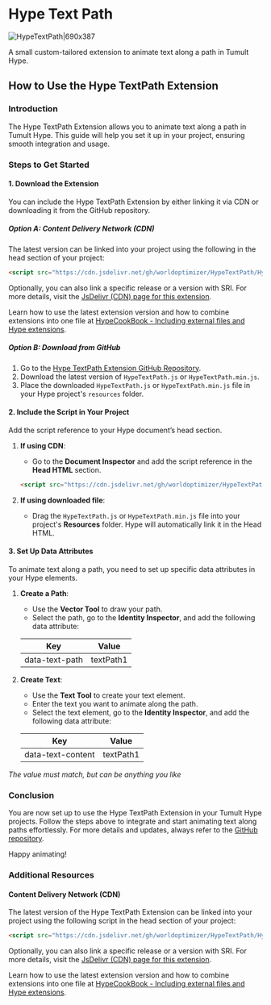 # Hype Text Path

![HypeTextPath|690x387](https://playground.maxziebell.de/Hype/TextPath/HypeTextPath.jpg?)

A small custom-tailored extension to animate text along a path in Tumult Hype.

## How to Use the Hype TextPath Extension

### Introduction
The Hype TextPath Extension allows you to animate text along a path in Tumult Hype. This guide will help you set it up in your project, ensuring smooth integration and usage.

### Steps to Get Started

#### 1. Download the Extension
You can include the Hype TextPath Extension by either linking it via CDN or downloading it from the GitHub repository.

##### Option A: Content Delivery Network (CDN)
The latest version can be linked into your project using the following in the head section of your project:

```html
<script src="https://cdn.jsdelivr.net/gh/worldoptimizer/HypeTextPath/HypeTextPath.min.js"></script>
```

Optionally, you can also link a specific release or a version with SRI. For more details, visit the [JsDelivr (CDN) page for this extension](https://www.jsdelivr.com/package/gh/worldoptimizer/HypeTextPath).

Learn how to use the latest extension version and how to combine extensions into one file at [HypeCookBook - Including external files and Hype extensions](https://github.com/worldoptimizer/HypeCookBook/wiki/Including-external-files-and-Hype-extensions).

##### Option B: Download from GitHub
1. Go to the [Hype TextPath Extension GitHub Repository](https://github.com/worldoptimizer/HypeTextPath).
2. Download the latest version of `HypeTextPath.js` or `HypeTextPath.min.js`.
3. Place the downloaded `HypeTextPath.js` or `HypeTextPath.min.js` file in your Hype project's `resources` folder.

#### 2. Include the Script in Your Project
Add the script reference to your Hype document’s head section.

1. **If using CDN**:
   - Go to the **Document Inspector** and add the script reference in the **Head HTML** section.
   ```html
   <script src="https://cdn.jsdelivr.net/gh/worldoptimizer/HypeTextPath/HypeTextPath.min.js"></script>
   ```

2. **If using downloaded file**:
   - Drag the `HypeTextPath.js` or `HypeTextPath.min.js` file into your project's **Resources** folder. Hype will automatically link it in the Head HTML.

#### 3. Set Up Data Attributes
To animate text along a path, you need to set up specific data attributes in your Hype elements.

1. **Create a Path**:
   - Use the **Vector Tool** to draw your path.
   - Select the path, go to the **Identity Inspector**, and add the following data attribute:

   | Key           | Value          |
   |---------------|----------------|
   | data-text-path | textPath1     |

2. **Create Text**:
   - Use the **Text Tool** to create your text element.
   - Enter the text you want to animate along the path.
   - Select the text element, go to the **Identity Inspector**, and add the following data attribute:

   | Key             | Value          |
   |-----------------|----------------|
   | data-text-content | textPath1    |

*The value must match, but can be anything you like*

### Conclusion
You are now set up to use the Hype TextPath Extension in your Tumult Hype projects. Follow the steps above to integrate and start animating text along paths effortlessly. For more details and updates, always refer to the [GitHub repository](https://github.com/worldoptimizer/HypeTextPath).

Happy animating!

### Additional Resources

#### Content Delivery Network (CDN)
The latest version of the Hype TextPath Extension can be linked into your project using the following script in the head section of your project:

```html
<script src="https://cdn.jsdelivr.net/gh/worldoptimizer/HypeTextPath/HypeTextPath.min.js"></script>
```

Optionally, you can also link a specific release or a version with SRI. For more details, visit the [JsDelivr (CDN) page for this extension](https://www.jsdelivr.com/package/gh/worldoptimizer/HypeTextPath).

Learn how to use the latest extension version and how to combine extensions into one file at [HypeCookBook - Including external files and Hype extensions](https://github.com/worldoptimizer/HypeCookBook/wiki/Including-external-files-and-Hype-extensions).

